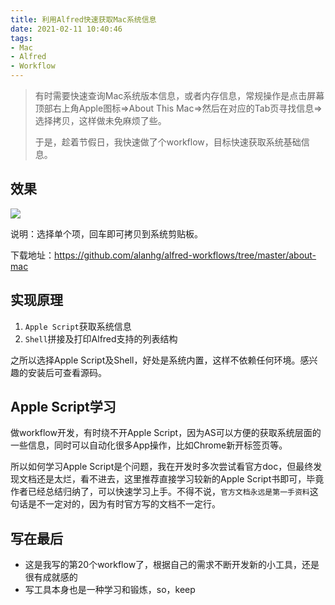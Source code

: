 ```yaml
---
title: 利用Alfred快速获取Mac系统信息
date: 2021-02-11 10:40:46
tags:
- Mac
- Alfred
- Workflow
---
```


> 有时需要快速查询Mac系统版本信息，或者内存信息，常规操作是点击屏幕顶部右上角Apple图标=>About This Mac=>然后在对应的Tab页寻找信息=>选择拷贝，这样做未免麻烦了些。
>
> 
>
> 于是，趁着节假日，我快速做了个workflow，目标快速获取系统基础信息。



## 效果

![](https://static.1991421.cn/2021/2021-02-11-104601.gif)



说明：选择单个项，回车即可拷贝到系统剪贴板。



下载地址：https://github.com/alanhg/alfred-workflows/tree/master/about-mac

## 实现原理

1. `Apple Script`获取系统信息
2. `Shell`拼接及打印Alfred支持的列表结构

之所以选择Apple Script及Shell，好处是系统内置，这样不依赖任何环境。感兴趣的安装后可查看源码。



## Apple Script学习

做workflow开发，有时绕不开Apple Script，因为AS可以方便的获取系统层面的一些信息，同时可以自动化很多App操作，比如Chrome新开标签页等。

所以如何学习Apple Script是个问题，我在开发时多次尝试看官方doc，但最终发现文档还是太烂，看不进去，这里推荐直接学习较新的Apple Script书即可，毕竟作者已经总结归纳了，可以快速学习上手。不得不说，`官方文档永远是第一手资料`这句话是不一定对的，因为有时官方写的文档不一定行。



## 写在最后

- 这是我写的第20个workflow了，根据自己的需求不断开发新的小工具，还是很有成就感的
- 写工具本身也是一种学习和锻炼，so，keep



